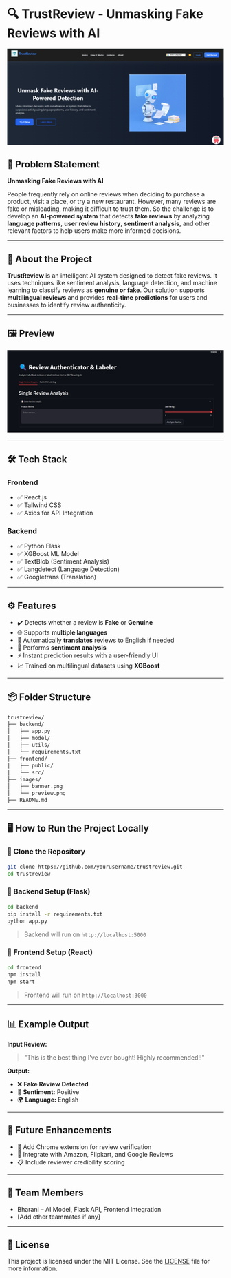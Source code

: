 # 🔍 TrustReview - Unmasking Fake Reviews with AI

![TrustReview Banner](demo/Screenshot%202025-04-13%20141705.png)

## 🧩 Problem Statement

**Unmasking Fake Reviews with AI**

People frequently rely on online reviews when deciding to purchase a product, visit a place, or try a new restaurant. However, many reviews are fake or misleading, making it difficult to trust them. So the challenge is to develop an **AI-powered system** that detects **fake reviews** by analyzing **language patterns**, **user review history**, **sentiment analysis**, and other relevant factors to help users make more informed decisions.

---

## 🧠 About the Project

**TrustReview** is an intelligent AI system designed to detect fake reviews. It uses techniques like sentiment analysis, language detection, and machine learning to classify reviews as **genuine or fake**. Our solution supports **multilingual reviews** and provides **real-time predictions** for users and businesses to identify review authenticity.

---

## 🖼️ Preview

![TrustReview UI Screenshot](demo/Screenshot%202025-04-13%20141836.png)

---

## 🛠️ Tech Stack

### Frontend
- ✅ React.js
- ✅ Tailwind CSS
- ✅ Axios for API Integration

### Backend
- ✅ Python Flask
- ✅ XGBoost ML Model
- ✅ TextBlob (Sentiment Analysis)
- ✅ Langdetect (Language Detection)
- ✅ Googletrans (Translation)

---

## ⚙️ Features

- ✔️ Detects whether a review is **Fake** or **Genuine**
- 🌐 Supports **multiple languages**
- 🔁 Automatically **translates** reviews to English if needed
- 💬 Performs **sentiment analysis**
- ⚡ Instant prediction results with a user-friendly UI
- 📈 Trained on multilingual datasets using **XGBoost**

---

## 📦 Folder Structure

```
trustreview/
├── backend/
│   ├── app.py
│   ├── model/
│   ├── utils/
│   └── requirements.txt
├── frontend/
│   ├── public/
│   └── src/
├── images/
│   ├── banner.png
│   └── preview.png
├── README.md
```

---

## 🖥️ How to Run the Project Locally

### 🔹 Clone the Repository

```bash
git clone https://github.com/yourusername/trustreview.git
cd trustreview
```

### 🔹 Backend Setup (Flask)

```bash
cd backend
pip install -r requirements.txt
python app.py
```

> Backend will run on `http://localhost:5000`

### 🔹 Frontend Setup (React)

```bash
cd frontend
npm install
npm start
```

> Frontend will run on `http://localhost:3000`

---

## 📊 Example Output

**Input Review:**  
> "This is the best thing I've ever bought! Highly recommended!!"

**Output:**  
- ❌ **Fake Review Detected**  
- 💬 **Sentiment:** Positive  
- 🌍 **Language:** English

---

## 🌱 Future Enhancements

- 📌 Add Chrome extension for review verification
- 🔗 Integrate with Amazon, Flipkart, and Google Reviews
- 📋 Include reviewer credibility scoring

---

## 👥 Team Members

- Bharani – AI Model, Flask API, Frontend Integration  
- [Add other teammates if any]

---

## 📜 License

This project is licensed under the MIT License. See the [LICENSE](LICENSE) file for more information.

